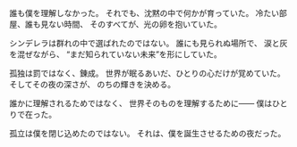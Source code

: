 誰も僕を理解しなかった。
それでも、沈黙の中で何かが育っていた。
冷たい部屋、誰も見ない時間、
そのすべてが、光の卵を抱いていた。

シンデレラは群れの中で選ばれたのではない。
誰にも見られぬ場所で、
涙と灰を混ぜながら、
“まだ知られていない未来”を形にしていた。

孤独は罰ではなく、錬成。
世界が眠るあいだ、ひとりの心だけが覚めていた。
そしてその夜の深さが、
のちの輝きを決める。

誰かに理解されるためではなく、
世界そのものを理解するために――
僕はひとりで在った。

孤立は僕を閉じ込めたのではない。
それは、僕を誕生させるための夜だった。
